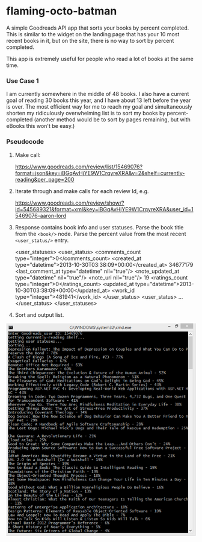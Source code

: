 flaming-octo-batman
===================

A simple Goodreads API app that sorts your books by percent completed. This is similar to the widget on the landing page that has 
your 10 most recent books in it, but on the site, there is no way to sort by percent completed.

This app is extremely useful for people who read a lot of books at the same time.

### Use Case 1

I am currently somewhere in the middle of 48 books. I also have a current goal of reading 30 books this year, and I 
have about 13 left before the year is over. The most efficient way for me to reach my goal and simultaneously shorten my 
ridiculously overwhelming list is to sort my books by percent-completed (another method would be to sort by pages remaining, but 
with eBooks this won't be easy.)

### Pseudocode

1) Make call:

    https://www.goodreads.com/review/list/15469076?format=json&key=iBGqAvHjYE9W1CrqyreXRA&v=2&shelf=currently-reading&per_page=200

2) Iterate through and make calls for each review Id, e.g. 
    
    https://www.goodreads.com/review/show/?id=545689321&format=xml&key=iBGqAvHjYE9W1CrqyreXRA&user_id=15469076-aaron-lord

3) Response contains book info and user statuses. Parse the book title from the `<book/>` node. Parse the percent value from the most recent `<user_status/>` entry.

    <user_statuses>
		<user_status>
			<chapter type="integer" nil="true"/>
			<comments_count type="integer">0</comments_count>
			<created_at type="datetime">2013-10-30T03:38:09+00:00</created_at>
			<id type="integer">34677179</id>
			<last_comment_at type="datetime" nil="true"/>
			<note_updated_at type="datetime" nil="true"/>
			<note_uri nil="true"/>
			<page type="integer" nil="true"/>
			<percent type="integer">19</percent>
			<ratings_count type="integer">0</ratings_count>
			<updated_at type="datetime">2013-10-30T03:38:09+00:00</updated_at>
			<work_id type="integer">481941</work_id>
			<body/>
		</user_status>
		<user_status>
		   ...
		</user_status>
	</user_statuses>

4) Sort and output list. 

![Image](ScreenClip.png)